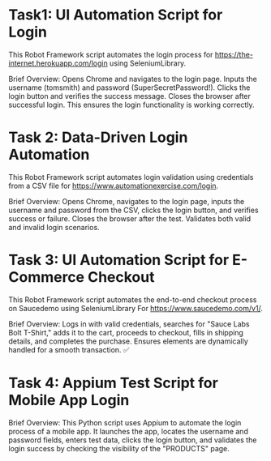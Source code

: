 # Task1: UI Automation Script for Login
This Robot Framework script automates the login process for https://the-internet.herokuapp.com/login using SeleniumLibrary.

Brief Overview:
Opens Chrome and navigates to the login page.
Inputs the username (tomsmith) and password (SuperSecretPassword!).
Clicks the login button and verifies the success message.
Closes the browser after successful login.
This ensures the login functionality is working correctly.

# Task 2: Data-Driven Login Automation

This Robot Framework script automates login validation using credentials from a CSV file for https://www.automationexercise.com/login.

Brief Overview: Opens Chrome, navigates to the login page, inputs the username and password from the CSV, clicks the login button, and verifies success or failure. Closes the browser after the test. Validates both valid and invalid login scenarios.

# Task 3: UI Automation Script for E-Commerce Checkout
This Robot Framework script automates the end-to-end checkout process on Saucedemo using SeleniumLibrary For https://www.saucedemo.com/v1/.

Brief Overview: Logs in with valid credentials, searches for "Sauce Labs Bolt T-Shirt," adds it to the cart, proceeds to checkout, fills in shipping details, and completes the purchase. Ensures elements are dynamically handled for a smooth transaction. ✅

# Task 4: Appium Test Script for Mobile App Login

Brief Overview: This Python script uses Appium to automate the login process of a mobile app. It launches the app, locates the username and password fields, enters test data, clicks the login button, and validates the login success by checking the visibility of the "PRODUCTS" page.
